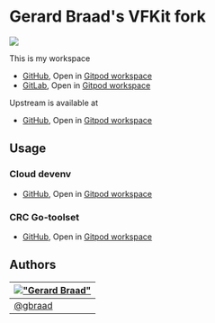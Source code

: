 Gerard Braad's VFKit fork
=========================

[![](https://avatars.githubusercontent.com/u/46589369?s=120)](https://github.com/gbraad-redhat/vfkit/)

This is my workspace

  * [GitHub](https://github.com/gbraad-redhat/vfkit),
    Open in [Gitpod workspace](https://gitpod.io/#https://github.com/gbraad-redhat/vfkit)
  * [GitLab](https://gitlab.com/gbraad-redhat/vfkit),
    Open in [Gitpod workspace](https://gitpod.io/#https://gitlab.com/gbraad-redhat/vfkit)

Upstream is available at

  * [GitHub](https://github.com/crc-org/vfkit),
    Open in [Gitpod workspace](https://gitpod.io/#https://github.com/crc-org/vfkit)


Usage
-----

### Cloud devenv

  * [GitHub](https://github.com/gbraad-redhat/vfkit/tree/devenv),
    Open in [Gitpod workspace](https://gitpod.io/#https://github.com/gbraad-redhat/vfkit/tree/devenv)


### CRC Go-toolset

  * [GitHub](https://github.com/gbraad-redhat/crc-gotoolset),
    Open in [Gitpod workspace](https://gitpod.io/#https://github.com/gbraad-redhat/crc-gotoolset)


Authors
-------

| [!["Gerard Braad"](http://gravatar.com/avatar/e466994eea3c2a1672564e45aca844d0.png?s=60)](http://gbraad.nl "Gerard Braad <me@gbraad.nl>") |
|---|
| [@gbraad](https://gbraad.nl/social/)  |
